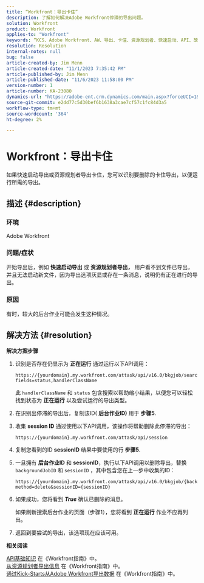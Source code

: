 ```yaml
---
title: “Workfront：导出卡住”
description: 了解如何解决Adobe Workfront停滞的导出问题。
solution: Workfront
product: Workfront
applies-to: "Workfront"
keywords: “KCS、Adobe Workfront、AW、导出、卡住、资源规划者、快速启动、API、故障排除”
resolution: Resolution
internal-notes: null
bug: false
article-created-by: Jim Menn
article-created-date: "11/1/2023 7:35:42 PM"
article-published-by: Jim Menn
article-published-date: "11/6/2023 11:58:00 PM"
version-number: 1
article-number: KA-23080
dynamics-url: "https://adobe-ent.crm.dynamics.com/main.aspx?forceUCI=1&pagetype=entityrecord&etn=knowledgearticle&id=f76869d7-ed78-ee11-8179-6045bd006268"
source-git-commit: e2dd77c5d30bef6b1638a3cae7cf57c1fc84d3a5
workflow-type: tm+mt
source-wordcount: '364'
ht-degree: 2%

---
```


# Workfront：导出卡住


如果快速启动导出或资源规划者导出卡住，您可以识别要删除的卡住导出，以便运行所需的导出。

## 描述 {#description}


### 环境

Adobe Workfront



### 问题/症状

开始导出后，例如 <b>快速启动导出</b> 或 <b>资源规划者导出，</b> 用户看不到文件已导出，并且无法启动新文件，因为导出选项灰显或存在一条消息，说明仍有正在进行的导出。



### 原因

有时，较大的后台作业可能会发生这种情况。


## 解决方法 {#resolution}


<b>解决方案步骤</b>



1. 识别是否存在仍显示为 <b>正在运行</b> 通过运行以下API调用：


   ```
   https://{yourdomain}.my.workfront.com/attask/api/v16.0/bkgjob/search?fields=status,handlerClassName
   ```




   此 `handlerClassName` 和 `status` 包含搜索以帮助缩小结果，以便您可以轻松找到状态为 <b>正在运行</b> 以及尝试运行的导出类型。

1. 在识别出停滞的导出后，复制该ID( <b>后台作业ID)</b> 用于 <b>步骤5</b>.

1. 收集 <b>session ID</b> 通过使用以下API调用，该操作将帮助删除此停滞的导出：


   ```
   https://{yourdomain}.my.workfront.com/attask/api/session
   ```




1. 复制您看到的ID <b>sessionID</b> 结果中要使用的行 <b>步骤5</b>.

1. 一旦拥有 <b>后台作业ID</b> 和 <b>sessionID</b>，执行以下API调用以删除导出，替换 `backgroundJobID` 和 `sessionID` ，其中包含您在上一步中收集的ID：


   ```
   https://{yourdomain}.my.workfront.com/attask/api/v16.0/bkgjob/{backgroundJobID}?method=delete&sessionID={sessionID}
   ```




1. 如果成功，您将看到 <b>*True</b>* 确认已删除的消息。

   如果刷新搜索后台作业的页面（步骤1），您将看到 <b>正在运行</b> 作业不应再列出。

1. 返回到要尝试的导出，该选项现在应该可用。



<b>相关阅读</b>

[API基础知识](https://experienceleague.adobe.com/docs/workfront/using/adobe-workfront-api/api-general-information/api-basics.html) 在《Workfront指南》中。<br>
[从资源规划者导出信息](https://experienceleague.adobe.com/docs/workfront/using/manage-resources/resource-planning-in-adobe-workfront/export-resource-planner.html) 在《Workfront指南》中。<br>
[通过Kick-Starts从Adobe Workfront导出数据](https://experienceleague.adobe.com/docs/workfront/using/administration-and-setup/manage-wf/kick-starts/export-data-from-wf-via-kick-starts.html) 在《Workfront指南》中。